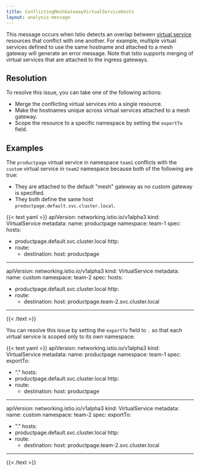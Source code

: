 ```yaml
---
title: ConflictingMeshGatewayVirtualServiceHosts
layout: analysis-message
---
```


This message occurs when Istio detects an overlap between
[virtual service](/docs/reference/config/networking/virtual-service)
resources that conflict with one another. For example, multiple virtual
services defined to use the same hostname and attached to a mesh gateway
will generate an error message. Note that Istio supports merging of virtual
services that are attached to the ingress gateways.

## Resolution

To resolve this issue, you can take one of the following actions:

* Merge the conflicting virtual services into a single resource.
* Make the hostnames unique across virtual services attached to a mesh gateway.
* Scope the resource to a specific namespace by setting the `exportTo` field.

## Examples

The `productpage` virtual service in namespace `team1` conflicts with the
`custom` virtual service in `team2` namespace because both of the following
are true:

* They are attached to the default "mesh" gateway as no custom gateway is
specified.
* They both define the same host `productpage.default.svc.cluster.local`.

{{< text yaml >}}
apiVersion: networking.istio.io/v1alpha3
kind: VirtualService
metadata:
  name: productpage
  namespace: team-1
spec:
  hosts:
  - productpage.default.svc.cluster.local
  http:
  - route:
    - destination:
        host: productpage
---
apiVersion: networking.istio.io/v1alpha3
kind: VirtualService
metadata:
  name: custom
  namespace: team-2
spec:
  hosts:
  - productpage.default.svc.cluster.local
  http:
  - route:
    - destination:
        host: productpage.team-2.svc.cluster.local
---
{{< /text >}}

You can resolve this issue by setting the `exportTo` field to `.` so
that each virtual service is scoped only to its own namespace:

{{< text yaml >}}
apiVersion: networking.istio.io/v1alpha3
kind: VirtualService
metadata:
  name: productpage
  namespace: team-1
spec:
  exportTo:
  - "."
  hosts:
  - productpage.default.svc.cluster.local
  http:
  - route:
    - destination:
        host: productpage
---
apiVersion: networking.istio.io/v1alpha3
kind: VirtualService
metadata:
  name: custom
  namespace: team-2
spec:
  exportTo:
  - "."
  hosts:
  - productpage.default.svc.cluster.local
  http:
  - route:
    - destination:
        host: productpage.team-2.svc.cluster.local
---
{{< /text >}}
